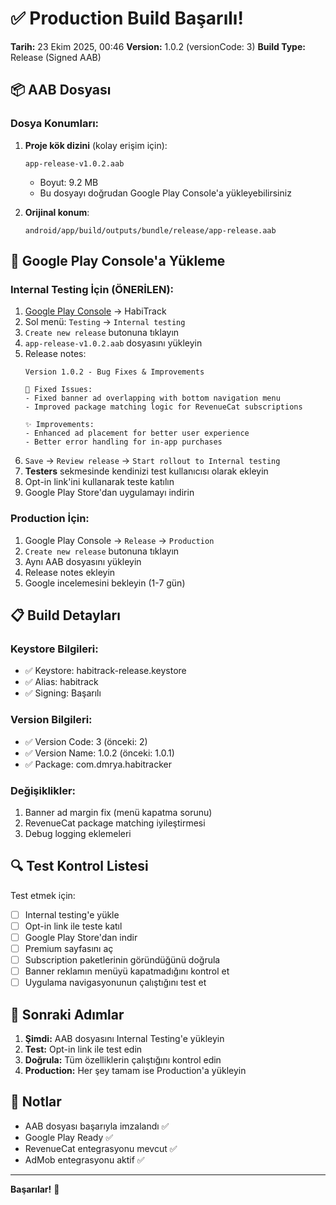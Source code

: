 # ✅ Production Build Başarılı!

**Tarih:** 23 Ekim 2025, 00:46
**Version:** 1.0.2 (versionCode: 3)
**Build Type:** Release (Signed AAB)

## 📦 AAB Dosyası

### Dosya Konumları:

1. **Proje kök dizini** (kolay erişim için):
   ```
   app-release-v1.0.2.aab
   ```
   - Boyut: 9.2 MB
   - Bu dosyayı doğrudan Google Play Console'a yükleyebilirsiniz

2. **Orijinal konum**:
   ```
   android/app/build/outputs/bundle/release/app-release.aab
   ```

## 🚀 Google Play Console'a Yükleme

### Internal Testing İçin (ÖNERİLEN):

1. [Google Play Console](https://play.google.com/console) → HabiTrack
2. Sol menü: `Testing` → `Internal testing`
3. `Create new release` butonuna tıklayın
4. `app-release-v1.0.2.aab` dosyasını yükleyin
5. Release notes:
   ```
   Version 1.0.2 - Bug Fixes & Improvements

   🐛 Fixed Issues:
   - Fixed banner ad overlapping with bottom navigation menu
   - Improved package matching logic for RevenueCat subscriptions

   ✨ Improvements:
   - Enhanced ad placement for better user experience
   - Better error handling for in-app purchases
   ```
6. `Save` → `Review release` → `Start rollout to Internal testing`
7. **Testers** sekmesinde kendinizi test kullanıcısı olarak ekleyin
8. Opt-in link'ini kullanarak teste katılın
9. Google Play Store'dan uygulamayı indirin

### Production İçin:

1. Google Play Console → `Release` → `Production`
2. `Create new release` butonuna tıklayın
3. Aynı AAB dosyasını yükleyin
4. Release notes ekleyin
5. Google incelemesini bekleyin (1-7 gün)

## 📋 Build Detayları

### Keystore Bilgileri:
- ✅ Keystore: habitrack-release.keystore
- ✅ Alias: habitrack
- ✅ Signing: Başarılı

### Version Bilgileri:
- ✅ Version Code: 3 (önceki: 2)
- ✅ Version Name: 1.0.2 (önceki: 1.0.1)
- ✅ Package: com.dmrya.habitracker

### Değişiklikler:
1. Banner ad margin fix (menü kapatma sorunu)
2. RevenueCat package matching iyileştirmesi
3. Debug logging eklemeleri

## 🔍 Test Kontrol Listesi

Test etmek için:
- [ ] Internal testing'e yükle
- [ ] Opt-in link ile teste katıl
- [ ] Google Play Store'dan indir
- [ ] Premium sayfasını aç
- [ ] Subscription paketlerinin göründüğünü doğrula
- [ ] Banner reklamın menüyü kapatmadığını kontrol et
- [ ] Uygulama navigasyonunun çalıştığını test et

## 🎉 Sonraki Adımlar

1. **Şimdi:** AAB dosyasını Internal Testing'e yükleyin
2. **Test:** Opt-in link ile test edin
3. **Doğrula:** Tüm özelliklerin çalıştığını kontrol edin
4. **Production:** Her şey tamam ise Production'a yükleyin

## 📝 Notlar

- AAB dosyası başarıyla imzalandı ✅
- Google Play Ready ✅
- RevenueCat entegrasyonu mevcut ✅
- AdMob entegrasyonu aktif ✅

---

**Başarılar!** 🚀

